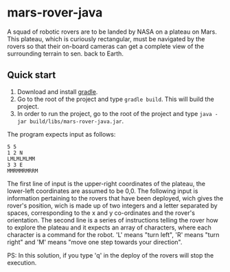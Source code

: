 # mars-rover-java
A squad of robotic rovers are to be landed by NASA on a plateau on Mars. This plateau, which is curiously rectangular, must be navigated by the rovers so that their on-board cameras can get a complete view of the surrounding terrain to sen. back to Earth.

## Quick start

1. Download and install [gradle](http://gradle.org/gradle-download/).
2. Go to the root of the project and type `gradle build`. This will build the project.
3. In order to run the project, go to the root of the project and type `java -jar build/libs/mars-rover-java.jar`.

The program expects input as follows:

```
5 5
1 2 N
LMLMLMLMM
3 3 E
MMRMMRMRRM
```

The first line of input is the upper-right coordinates of the plateau, the lower-left coordinates are assumed to be 0,0. The following input is information pertaining to the rovers that have been deployed, wich gives the rover's position, wich is made up of two integers and a letter separated by spaces, corresponding to the x and y co-ordinates and the rover's orientation. The second line is a series of instructions telling the rover how to explore the plateau and it expects an array of characters, where each character is a command for the robot. 'L' means "turn left", 'R' means "turn right" and 'M' means "move one step towards your direction".

PS: In this solution, if you type 'q' in the deploy of the rovers will stop the execution.
